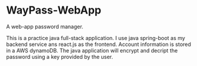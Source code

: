 # WayPass-WebApp

A web-app password manager.

This is a practice java full-stack application. I use java spring-boot as my backend service ans react.js as the frontend. Account information is stored in a AWS dynamoDB. The java application will encrypt and decript the password using a key provided by the user.
